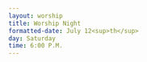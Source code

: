 ```yaml
---
layout: worship
title: Worship Night
formatted-date: July 12<sup>th</sup>
day: Saturday
time: 6:00 P.M.
---
```

